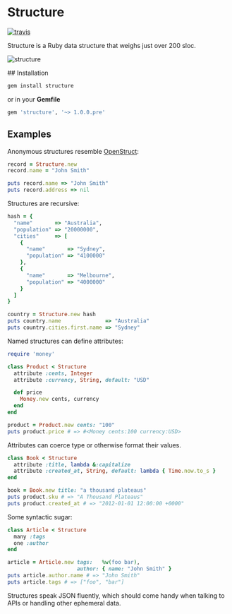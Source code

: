 # Structure

[![travis][1]][2]

Structure is a Ruby data structure that weighs just over 200 sloc.

![structure][3]

## Installation

```bash
gem install structure
```

or in your **Gemfile**

```ruby
gem 'structure', '~> 1.0.0.pre'
```

## Examples

Anonymous structures resemble [OpenStruct][4]:

```ruby
record = Structure.new
record.name = "John Smith"

puts record.name => "John Smith"
puts record.address => nil
```

Structures are recursive:

```ruby
hash = {
  "name"       => "Australia",
  "population" => "20000000",
  "cities"     => [
    {
      "name"       => "Sydney",
      "population" => "4100000"
    },
    {
      "name"       => "Melbourne",
      "population" => "4000000"
    }
  ]
}

country = Structure.new hash
puts country.name              => "Australia"
puts country.cities.first.name => "Sydney"
```

Named structures can define attributes:

```ruby
require 'money'

class Product < Structure
  attribute :cents, Integer
  attribute :currency, String, default: "USD"

  def price
    Money.new cents, currency
  end
end

product = Product.new cents: "100"
puts product.price # => #<Money cents:100 currency:USD>
```

Attributes can coerce type or otherwise format their values.

```ruby
class Book < Structure
  attribute :title, lambda &:capitalize
  attribute :created_at, String, default: lambda { Time.now.to_s }
end

book = Book.new title: "a thousand plateaus"
puts product.sku # => "A Thousand Plateaus"
puts product.created_at # => "2012-01-01 12:00:00 +0000"
```

Some syntactic sugar:

```ruby
class Article < Structure
  many :tags
  one :author
end

article = Article.new tags:   %w(foo bar),
                      author: { name: "John Smith" }
puts article.author.name # => "John Smith"
puts article.tags # => ["foo", "bar"]
```

Structures speak JSON fluently, which should come handy when talking to APIs or
handling other ephemeral data.

[1]: https://secure.travis-ci.org/hakanensari/structure.png
[2]: http://travis-ci.org/hakanensari/structure
[3]: http://f.cl.ly/items/2u2v0e3k2I3w1A0y2e25/ruby.png
[4]: http://ruby-doc.org/stdlib-1.9.3/libdoc/ostruct/rdoc/OpenStruct.html
